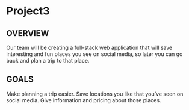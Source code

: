 # Project3

## OVERVIEW
Our team will be creating a full-stack web application that will save interesting and fun places you see on social media, so later you can go back and plan a trip to that place.

## GOALS
Make planning a trip easier.
Save locations you like that you’ve seen on social media.
Give information and pricing about those places.




